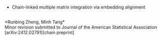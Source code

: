 - Chain-linked multiple matrix integration via embedding alignment
<br>
*Runbing Zheng, Minh Tang*
<br>
Minor revision submitted to Journal of the American Statistical Association
<br>
[arXiv:2412.02791][chain preprint]


[chain preprint]:https://arxiv.org/abs/2412.02791
